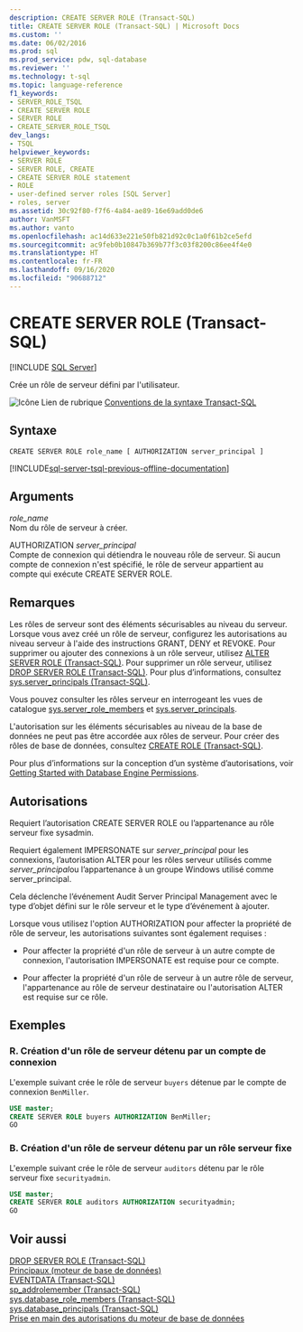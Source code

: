 ```yaml
---
description: CREATE SERVER ROLE (Transact-SQL)
title: CREATE SERVER ROLE (Transact-SQL) | Microsoft Docs
ms.custom: ''
ms.date: 06/02/2016
ms.prod: sql
ms.prod_service: pdw, sql-database
ms.reviewer: ''
ms.technology: t-sql
ms.topic: language-reference
f1_keywords:
- SERVER_ROLE_TSQL
- CREATE SERVER ROLE
- SERVER ROLE
- CREATE_SERVER_ROLE_TSQL
dev_langs:
- TSQL
helpviewer_keywords:
- SERVER ROLE
- SERVER ROLE, CREATE
- CREATE SERVER ROLE statement
- ROLE
- user-defined server roles [SQL Server]
- roles, server
ms.assetid: 30c92f80-f7f6-4a84-ae89-16e69add0de6
author: VanMSFT
ms.author: vanto
ms.openlocfilehash: ac14d633e221e50fb821d92c0c1a0f61b2ce5efd
ms.sourcegitcommit: ac9feb0b10847b369b77f3c03f8200c86ee4f4e0
ms.translationtype: HT
ms.contentlocale: fr-FR
ms.lasthandoff: 09/16/2020
ms.locfileid: "90688712"
---
```

# <a name="create-server-role-transact-sql"></a>CREATE SERVER ROLE (Transact-SQL)
[!INCLUDE [SQL Server](../../includes/applies-to-version/sqlserver.md)]

  Crée un rôle de serveur défini par l'utilisateur.  
  
 ![Icône Lien de rubrique](../../database-engine/configure-windows/media/topic-link.gif "Icône du lien de rubrique") [Conventions de la syntaxe Transact-SQL](../../t-sql/language-elements/transact-sql-syntax-conventions-transact-sql.md)  
  
## <a name="syntax"></a>Syntaxe  
  
```syntaxsql  
CREATE SERVER ROLE role_name [ AUTHORIZATION server_principal ]  
```  
  
[!INCLUDE[sql-server-tsql-previous-offline-documentation](../../includes/sql-server-tsql-previous-offline-documentation.md)]

## <a name="arguments"></a>Arguments
 *role_name*  
 Nom du rôle de serveur à créer.  
  
 AUTHORIZATION *server_principal*  
 Compte de connexion qui détiendra le nouveau rôle de serveur. Si aucun compte de connexion n'est spécifié, le rôle de serveur appartient au compte qui exécute CREATE SERVER ROLE.  
  
## <a name="remarks"></a>Remarques  
 Les rôles de serveur sont des éléments sécurisables au niveau du serveur. Lorsque vous avez créé un rôle de serveur, configurez les autorisations au niveau serveur à l'aide des instructions GRANT, DENY et REVOKE. Pour supprimer ou ajouter des connexions à un rôle serveur, utilisez [ALTER SERVER ROLE &#40;Transact-SQL&#41;](../../t-sql/statements/alter-server-role-transact-sql.md). Pour supprimer un rôle serveur, utilisez [DROP SERVER ROLE &#40;Transact-SQL&#41;](../../t-sql/statements/drop-server-role-transact-sql.md). Pour plus d’informations, consultez [sys.server_principals &#40;Transact-SQL&#41;](../../relational-databases/system-catalog-views/sys-server-principals-transact-sql.md).  
  
 Vous pouvez consulter les rôles serveur en interrogeant les vues de catalogue [sys.server_role_members](../../relational-databases/system-catalog-views/sys-server-role-members-transact-sql.md) et [sys.server_principals](../../relational-databases/system-catalog-views/sys-server-principals-transact-sql.md).  
  
 L'autorisation sur les éléments sécurisables au niveau de la base de données ne peut pas être accordée aux rôles de serveur. Pour créer des rôles de base de données, consultez [CREATE ROLE &#40;Transact-SQL&#41;](../../t-sql/statements/create-role-transact-sql.md).  
  
 Pour plus d’informations sur la conception d’un système d’autorisations, voir [Getting Started with Database Engine Permissions](../../relational-databases/security/authentication-access/getting-started-with-database-engine-permissions.md).  
  
## <a name="permissions"></a>Autorisations  
 Requiert l’autorisation CREATE SERVER ROLE ou l’appartenance au rôle serveur fixe sysadmin.  
  
 Requiert également IMPERSONATE sur *server_principal* pour les connexions, l’autorisation ALTER pour les rôles serveur utilisés comme *server_principal*ou l’appartenance à un groupe Windows utilisé comme server_principal.  
  
 Cela déclenche l’événement Audit Server Principal Management avec le type d’objet défini sur le rôle serveur et le type d’événement à ajouter.  
  
 Lorsque vous utilisez l'option AUTHORIZATION pour affecter la propriété de rôle de serveur, les autorisations suivantes sont également requises :  
  
-   Pour affecter la propriété d'un rôle de serveur à un autre compte de connexion, l'autorisation IMPERSONATE est requise pour ce compte.  
  
-   Pour affecter la propriété d'un rôle de serveur à un autre rôle de serveur, l'appartenance au rôle de serveur destinataire ou l'autorisation ALTER est requise sur ce rôle.  
  
## <a name="examples"></a>Exemples  
  
### <a name="a-creating-a-server-role-that-is-owned-by-a-login"></a>R. Création d'un rôle de serveur détenu par un compte de connexion  
 L'exemple suivant crée le rôle de serveur `buyers` détenue par le compte de connexion `BenMiller`.  
  
```sql  
USE master;  
CREATE SERVER ROLE buyers AUTHORIZATION BenMiller;  
GO  
```  
  
### <a name="b-creating-a-server-role-that-is-owned-by-a-fixed-server-role"></a>B. Création d'un rôle de serveur détenu par un rôle serveur fixe  
 L'exemple suivant crée le rôle de serveur `auditors` détenu par le rôle serveur fixe `securityadmin`.  
  
```sql  
USE master;  
CREATE SERVER ROLE auditors AUTHORIZATION securityadmin;  
GO  
```  
  
## <a name="see-also"></a>Voir aussi  
 [DROP SERVER ROLE &#40;Transact-SQL&#41;](../../t-sql/statements/drop-server-role-transact-sql.md)   
 [Principaux &#40;moteur de base de données&#41;](../../relational-databases/security/authentication-access/principals-database-engine.md)   
 [EVENTDATA &#40;Transact-SQL&#41;](../../t-sql/functions/eventdata-transact-sql.md)   
 [sp_addrolemember &#40;Transact-SQL&#41;](../../relational-databases/system-stored-procedures/sp-addrolemember-transact-sql.md)   
 [sys.database_role_members &#40;Transact-SQL&#41;](../../relational-databases/system-catalog-views/sys-database-role-members-transact-sql.md)   
 [sys.database_principals &#40;Transact-SQL&#41;](../../relational-databases/system-catalog-views/sys-database-principals-transact-sql.md)   
 [Prise en main des autorisations du moteur de base de données](../../relational-databases/security/authentication-access/getting-started-with-database-engine-permissions.md)  
  
  
